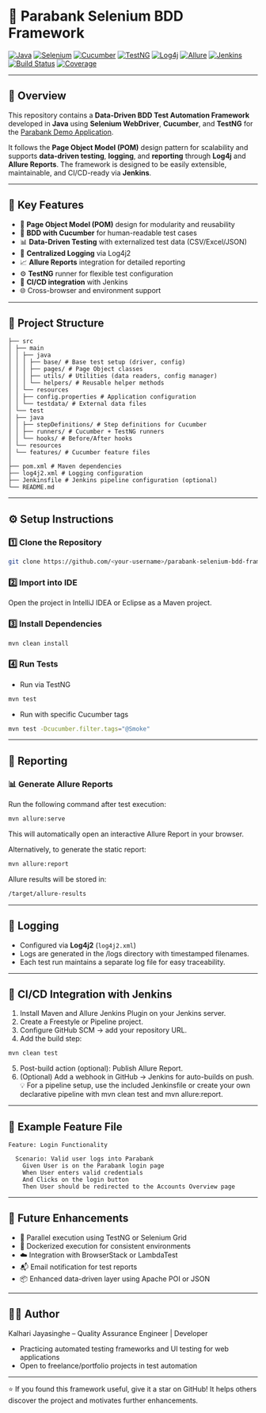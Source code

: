 # 🏦 Parabank Selenium BDD Framework  

[![Java](https://img.shields.io/badge/Java-17-blue.svg)](https://www.oracle.com/java/)
[![Selenium](https://img.shields.io/badge/Selenium-4.0-green.svg)](https://www.selenium.dev/)
[![Cucumber](https://img.shields.io/badge/Cucumber-BDD-brightgreen.svg)](https://cucumber.io/)
[![TestNG](https://img.shields.io/badge/TestNG-Testing-orange.svg)](https://testng.org/doc/)
[![Log4j](https://img.shields.io/badge/Log4j-Logging-yellow.svg)](https://logging.apache.org/log4j/)
[![Allure](https://img.shields.io/badge/Allure-Reports-red.svg)](https://docs.qameta.io/allure/)
[![Jenkins](https://img.shields.io/badge/CI-CD%20with%20Jenkins-blue.svg)](https://www.jenkins.io/)
[![Build Status](https://img.shields.io/badge/build-passing-brightgreen.svg)]()
[![Coverage](https://img.shields.io/badge/coverage-90%25-success.svg)]()

---

## 📘 Overview  

This repository contains a **Data-Driven BDD Test Automation Framework** developed in **Java** using **Selenium WebDriver**, **Cucumber**, and **TestNG** for the [Parabank Demo Application](https://parabank.parasoft.com/parabank/).  

It follows the **Page Object Model (POM)** design pattern for scalability and supports **data-driven testing**, **logging**, and **reporting** through **Log4j** and **Allure Reports**. The framework is designed to be easily extensible, maintainable, and CI/CD-ready via **Jenkins**.  

---

## 🚀 Key Features  

- 🧩 **Page Object Model (POM)** design for modularity and reusability  
- 🥒 **BDD with Cucumber** for human-readable test cases  
- 📊 **Data-Driven Testing** with externalized test data (CSV/Excel/JSON)  
- 🧠 **Centralized Logging** via Log4j2  
- 📈 **Allure Reports** integration for detailed reporting  
- ⚙️ **TestNG** runner for flexible test configuration  
- 🔁 **CI/CD integration** with Jenkins  
- 🌐 Cross-browser and environment support  

---

## 📁 Project Structure  

```
├── src
│ ├── main
│ │ ├── java
│ │ │ ├── base/ # Base test setup (driver, config)
│ │ │ ├── pages/ # Page Object classes
│ │ │ ├── utils/ # Utilities (data readers, config manager)
│ │ │ └── helpers/ # Reusable helper methods
│ │ └── resources
│ │ ├── config.properties # Application configuration
│ │ └── testdata/ # External data files
│ └── test
│ ├── java
│ │ ├── stepDefinitions/ # Step definitions for Cucumber
│ │ ├── runners/ # Cucumber + TestNG runners
│ │ └── hooks/ # Before/After hooks
│ └── resources
│ └── features/ # Cucumber feature files
│
├── pom.xml # Maven dependencies
├── log4j2.xml # Logging configuration
├── Jenkinsfile # Jenkins pipeline configuration (optional)
└── README.md
```

---

## ⚙️ Setup Instructions  

### 1️⃣ Clone the Repository  
```bash
git clone https://github.com/<your-username>/parabank-selenium-bdd-framework.git
```
### 2️⃣ Import into IDE
Open the project in IntelliJ IDEA or Eclipse as a Maven project.

### 3️⃣ Install Dependencies
```bash
mvn clean install
```

### 4️⃣ Run Tests
- Run via TestNG
```bash
mvn test
```
- Run with specific Cucumber tags
```bash
mvn test -Dcucumber.filter.tags="@Smoke"
```

---

## 🧾 Reporting
### 📊 Generate Allure Reports
Run the following command after test execution:
```bash
mvn allure:serve
```
This will automatically open an interactive Allure Report in your browser.

Alternatively, to generate the static report:
```bash
mvn allure:report
```
Allure results will be stored in:
```bash
/target/allure-results
```
---

## 🧠 Logging
- Configured via **Log4j2** (`log4j2.xml`) 
- Logs are generated in the /logs directory with timestamped filenames.
- Each test run maintains a separate log file for easy traceability.

---
## 🔄 CI/CD Integration with Jenkins
1. Install Maven and Allure Jenkins Plugin on your Jenkins server.
2. Create a Freestyle or Pipeline project.
3. Configure GitHub SCM → add your repository URL.
4. Add the build step:
```bash
mvn clean test
```
5. Post-build action (optional): Publish Allure Report.
6. (Optional) Add a webhook in GitHub → Jenkins for auto-builds on push.
💡 For a pipeline setup, use the included Jenkinsfile or create your own declarative pipeline with mvn clean test and mvn allure:report.

---
## 🧪 Example Feature File
```gherkin
Feature: Login Functionality

  Scenario: Valid user logs into Parabank
    Given User is on the Parabank login page
    When User enters valid credentials
    And Clicks on the login button
    Then User should be redirected to the Accounts Overview page
```
---
## 🧭 Future Enhancements
- 🔁 Parallel execution using TestNG or Selenium Grid
- 🐳 Dockerized execution for consistent environments
- ☁️ Integration with BrowserStack or LambdaTest
- 📬 Email notification for test reports
- 📦 Enhanced data-driven layer using Apache POI or JSON

---

## 👨‍💻 Author
Kalhari Jayasinghe – Quality Assurance Engineer | Developer
- Practicing automated testing frameworks and UI testing for web applications
- Open to freelance/portfolio projects in test automation

---

⭐ If you found this framework useful, give it a star on GitHub!
It helps others discover the project and motivates further enhancements.
